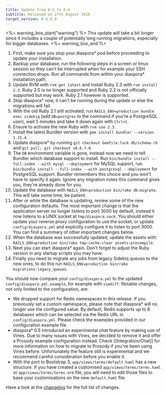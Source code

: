 ```yaml
---
title: Update from 0.5 to 0.6
subtitle: Released on 27th August 2016
target_version: 0.6.0.0
---
```


<%= warning_box_start("warning") %>
This update will take a bit longer since it includes a couple of potentially long running migrations, especially for bigger databases.
<%= warning_box_end %>

1. First, make sure you stop your diaspora* pod before proceeding to update your installation.
1. Backup your database, run the following steps in a screen or tmux session so they can't be interrupted when for example your SSH connection drops. Run all commands from within your diaspora* installation path.
1. Update RVM with `rvm get latest` and install Ruby 2.3 with `rvm install 2.3`. Ruby 2.0 is no longer supported and Ruby 2.2 is not officially supported but may work. Ruby 2.1 however is supported.
1. Stop diaspora* now, it can't be running during the update or else the migrations will fail.
1. With the old Ruby 2.1 still activated, run `RAILS_ENV=production bundle exec sidekiq` (add `DB=postgres` to the command if you're a PostgreSQL user), wait 5 minutes and take it down again with `Ctrl+C`.
1. Ensure to activate the new Ruby with `rvm use 2.3`.
1. Install the latest Bundler version with `gem install bundler --version 1.15.4`.
1. Update diaspora* by running `git checkout Gemfile.lock db/schema.rb` and `git pull; git checkout v0.6.7.0`.
1. The `DB` environment variable is gone, instead now we need to tell Bundler which database support to install. Run `bin/bundle install --full-index --with mysql --deployment` for MySQL support, run `bin/bundle install --full-index --with postgresql --deployment` for PostgreSQL support. Bundler remembers this choice and you won't have to specify it again. Ignore any migration notes this command gives you, they're already done for you.
1. Update the database with `RAILS_ENV=production bin/rake db:migrate`. This will take some time, be patient.
1. After or while the database is updating, review some of the new configuration defaults. The most important change is that the application server no longer listens to port 3000 by default, instead it now listens to a UNIX socket at `tmp/diaspora.sock`. You should either update your reverse proxy configuration to use the socket, or update `config/diaspora.yml` and explicitly configure it to listen to port 3000. You can find a summary of other important changes below.
1. When the database was successfully updated, update the assets with: `RAILS_ENV=production bin/rake tmp:cache:clear assets:precompile`.
1. Next you can start diaspora* again. Don't forget to adjust the Ruby version in any startup scripts you may have.
1. Finally you need to migrate any jobs from legacy Sidekiq queues to the new ones, to do this run `RAILS_ENV=production bin/rake migrations:legacy_queues`.

You should now compare your `config/diaspora.yml` to the updated `config/diaspora.yml.example`, for example with `vimdiff`. Notable changes, not only limited to the configuration, are:

- We dropped support for Redis namespaces in this release. If you previously set a custom namespace, please note that diaspora* will no longer use the configured value. By default, Redis supports up to 8 databases which can be selected via the Redis URL in `config/diaspora.yml`. Please check the examples provided in our configuration example file.
- diaspora* 0.5 introduced an experimental chat feature by making use of Vines. Due to many issues with Vines, we decided to remove it and offer a Prosody example configuration instead. Check [[Integration/Chat]] for more information on how to migrate to Prosody if you've been using Vines before. Unfortunately the feature still is experimental and we recommend careful consideration before you enable it.
- With the port to Bootstrap 3, `app/views/terms/default.haml` has a new structure. If you have created a customised `app/views/terms/terms.haml` or `app/views/terms/terms.erb` file, you will need to edit those files to base your customisations on the new `default.haml` file.

Have a look at the [changelog][changelog] for the full list of changes.

[changelog]: https://github.com/diaspora/diaspora/blob/master/Changelog.md
